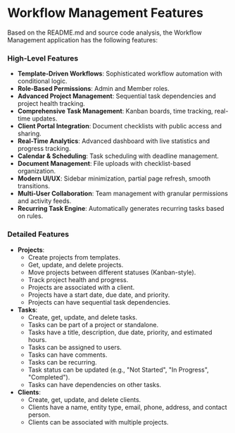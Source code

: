 # Workflow Management Features

Based on the README.md and source code analysis, the Workflow Management application has the following features:

### High-Level Features

*   **Template-Driven Workflows**: Sophisticated workflow automation with conditional logic.
*   **Role-Based Permissions**: Admin and Member roles.
*   **Advanced Project Management**: Sequential task dependencies and project health tracking.
*   **Comprehensive Task Management**: Kanban boards, time tracking, real-time updates.
*   **Client Portal Integration**: Document checklists with public access and sharing.
*   **Real-Time Analytics**: Advanced dashboard with live statistics and progress tracking.
*   **Calendar & Scheduling**: Task scheduling with deadline management.
*   **Document Management**: File uploads with checklist-based organization.
*   **Modern UI/UX**: Sidebar minimization, partial page refresh, smooth transitions.
*   **Multi-User Collaboration**: Team management with granular permissions and activity feeds.
*   **Recurring Task Engine**: Automatically generates recurring tasks based on rules.

### Detailed Features

*   **Projects**:
    *   Create projects from templates.
    *   Get, update, and delete projects.
    *   Move projects between different statuses (Kanban-style).
    *   Track project health and progress.
    *   Projects are associated with a client.
    *   Projects have a start date, due date, and priority.
    *   Projects can have sequential task dependencies.
*   **Tasks**:
    *   Create, get, update, and delete tasks.
    *   Tasks can be part of a project or standalone.
    *   Tasks have a title, description, due date, priority, and estimated hours.
    *   Tasks can be assigned to users.
    *   Tasks can have comments.
    *   Tasks can be recurring.
    *   Task status can be updated (e.g., "Not Started", "In Progress", "Completed").
    *   Tasks can have dependencies on other tasks.
*   **Clients**:
    *   Create, get, update, and delete clients.
    *   Clients have a name, entity type, email, phone, address, and contact person.
    *   Clients can be associated with multiple projects.
